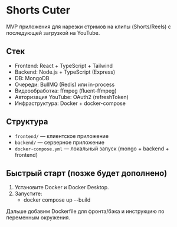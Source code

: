 # Shorts Cuter

MVP приложения для нарезки стримов на клипы (Shorts/Reels) с последующей загрузкой на YouTube.

## Стек
- Frontend: React + TypeScript + Tailwind
- Backend: Node.js + TypeScript (Express)
- DB: MongoDB
- Очереди: BullMQ (Redis) или in-process
- Видеообработка: ffmpeg (fluent-ffmpeg)
- Авторизация YouTube: OAuth2 (refreshToken)
- Инфраструктура: Docker + docker-compose

## Структура
- `frontend/` — клиентское приложение
- `backend/` — серверное приложение
- `docker-compose.yml` — локальный запуск (mongo + backend + frontend)

## Быстрый старт (позже будет дополнено)
1. Установите Docker и Docker Desktop.
2. Запустите:
   - docker compose up --build

Дальше добавим Dockerfile для фронта/бэка и инструкцию по переменным окружения.